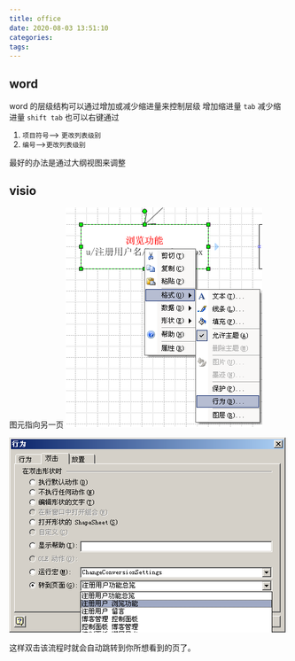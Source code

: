 ```yaml
---
title: office
date: 2020-08-03 13:51:10
categories:
tags:
---
```


## word

word 的层级结构可以通过增加或减少缩进量来控制层级
增加缩进量 `tab`
减少缩进量 `shift tab`
也可以右键通过

1. `项目符号`--> `更改列表级别`
2. `编号`-->`更改列表级别`

最好的办法是通过大纲视图来调整

## visio

图元指向另一页
![office_office.png](./images/office_office.png)

![office_2.png](./images/office_2.png)

这样双击该流程时就会自动跳转到你所想看到的页了。
